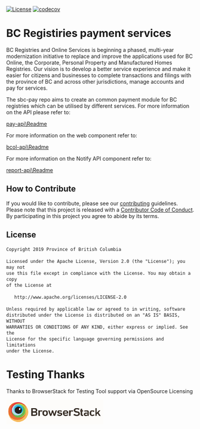 [![License](https://img.shields.io/badge/License-Apache%202.0-blue.svg)](LICENSE)
[![codecov](https://codecov.io/gh/bcgov/sbc-pay/branch/development/graph/badge.svg)](https://codecov.io/gh/bcgov/sbc-pay)

# BC Registiries payment services

BC Registries and Online Services is beginning a phased, multi-year modernization initiative to replace and improve the applications used for BC Online, the Corporate, Personal Property and Manufactured Homes Registries. Our vision is to develop a better service experience and make it easier for citizens and businesses to complete transactions and filings with the province of BC and across other jurisdictions, manage accounts and pay for services.

The sbc-pay repo aims to create an common payment module for BC registries which can be utilised by different services.
For more information on the API please refer to:

[pay-api\Readme](pay-api/README.md)

For more information on the web component refer to:

[bcol-api\Readme](bcol-api/README.md)

For more information on the Notify API component refer to:

[report-api\Readme](report-api/README.md)

## How to Contribute

If you would like to contribute, please see our [contributing](CONTRIBUTING.md)
guidelines. Please note that this project is released with a
[Contributor Code of Conduct](CODE_OF_CONDUCT.md). By participating in this
project you agree to abide by its terms.

## License

    Copyright 2019 Province of British Columbia

    Licensed under the Apache License, Version 2.0 (the "License"); you may not
    use this file except in compliance with the License. You may obtain a copy
    of the License at

       http://www.apache.org/licenses/LICENSE-2.0

    Unless required by applicable law or agreed to in writing, software
    distributed under the License is distributed on an "AS IS" BASIS, WITHOUT
    WARRANTIES OR CONDITIONS OF ANY KIND, either express or implied. See the
    License for the specific language governing permissions and limitations
    under the License.

# Testing Thanks

Thanks to BrowserStack for Testing Tool support via OpenSource Licensing

[![BrowserStack](browserstack-logo-white-small.png)](http://browserstack.com/)

